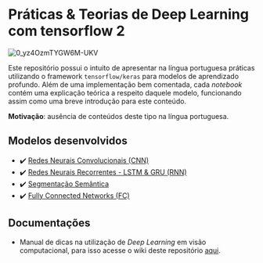 # Práticas & Teorias de Deep Learning com tensorflow 2

![0_yz4OzmTYGW6M-UKV](https://user-images.githubusercontent.com/32513366/71764203-797da800-2ec3-11ea-9eb9-8bdca4f45152.jpg)

Este repositório possui o intuito de apresentar na língua portuguesa práticas utilizando o framework ```tensorflow/keras``` para modelos de aprendizado profundo. Além de uma implementação bem comentada, cada *notebook* contém uma explicação teórica a respeito daquele modelo, funcionando assim como uma breve introdução para este conteúdo.

**Motivação**: ausência de conteúdos deste tipo na língua portuguesa.

## **Modelos desenvolvidos**
- :heavy_check_mark: [Redes Neurais Convolucionais (CNN)](https://github.com/KaikeWesleyReis/praticas-deep-learning/tree/master/CNN_cifar)
- :heavy_check_mark: [Redes Neurais Recorrentes - LSTM & GRU (RNN)](https://github.com/KaikeWesleyReis/praticas-deep-learning/tree/master/RNN_regressaoTemporal)
- :heavy_check_mark: [Segmentação Semântica](https://github.com/KaikeWesleyReis/praticas-deep-learning/tree/master/SEG_SEMANTICA_oxfordpet)
- :heavy_check_mark: [Fully Connected Networks (FC)](https://github.com/KaikeWesleyReis/praticas-deep-learning/tree/master/FC_tabularClassificacao)

## **Documentações**
- Manual de dicas na utilização de *Deep Learning* em visão computacional, para isso acesse o wiki deste repositório [aqui](https://github.com/KaikeWesleyReis/praticas-deep-learning/wiki/Manual-de-boas-pr%C3%A1ticas-para-Deep-Learning-em-vis%C3%A3o-computacional).
